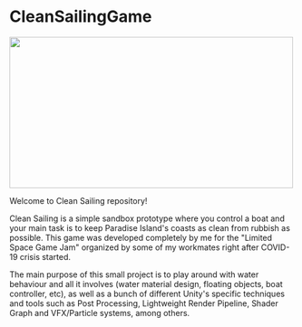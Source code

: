# CleanSailingGame
 
<img src="https://user-images.githubusercontent.com/37219448/120392435-c96ad380-c330-11eb-9f5b-734d32b92739.gif" width="500" height="267"/>

Welcome to Clean Sailing repository! 

Clean Sailing is a simple sandbox prototype where you control a boat and your main task is to keep Paradise Island's coasts as clean from rubbish as possible. This game was developed completely by me for the "Limited Space Game Jam" organized by some of my workmates right after COVID-19 crisis started.

The main purpose of this small project is to play around with water behaviour and all it involves (water material design, floating objects, boat controller, etc), as well as a bunch of different Unity's specific techniques and tools such as Post Processing, Lightweight Render Pipeline, Shader Graph and VFX/Particle systems, among others.
